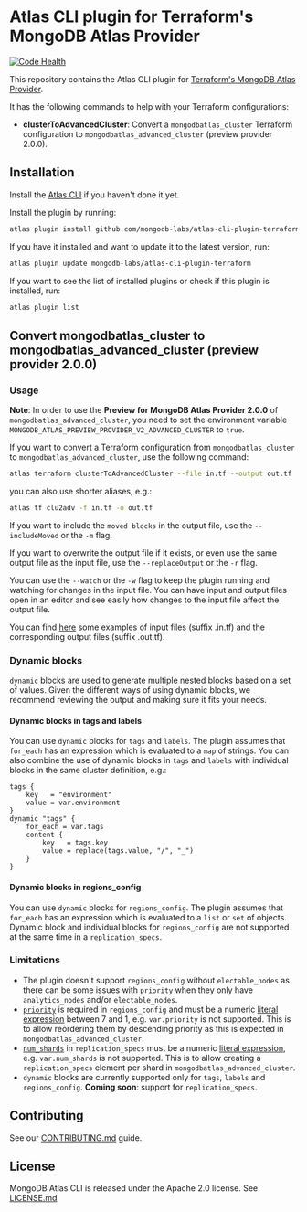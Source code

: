 # Atlas CLI plugin for Terraform's MongoDB Atlas Provider

[![Code Health](https://github.com/mongodb-labs/atlas-cli-plugin-terraform/actions/workflows/code-health.yml/badge.svg)](https://github.com/mongodb-labs/atlas-cli-plugin-terraform/actions/workflows/code-health.yml)

This repository contains the Atlas CLI plugin for [Terraform's MongoDB Atlas Provider](https://registry.terraform.io/providers/mongodb/mongodbatlas/latest/docs).

It has the following commands to help with your Terraform configurations:
- **clusterToAdvancedCluster**: Convert a `mongodbatlas_cluster` Terraform configuration to `mongodbatlas_advanced_cluster` (preview provider 2.0.0).

## Installation

Install the [Atlas CLI](https://github.com/mongodb/mongodb-atlas-cli) if you haven't done it yet.

Install the plugin by running:
```bash
atlas plugin install github.com/mongodb-labs/atlas-cli-plugin-terraform
```
 
If you have it installed and want to update it to the latest version, run:
```bash
atlas plugin update mongodb-labs/atlas-cli-plugin-terraform
```

If you want to see the list of installed plugins or check if this plugin is installed, run:
```bash
atlas plugin list
```

## Convert mongodbatlas_cluster to mongodbatlas_advanced_cluster (preview provider 2.0.0)

### Usage

**Note**: In order to use the **Preview for MongoDB Atlas Provider 2.0.0** of `mongodbatlas_advanced_cluster`, you need to set the environment variable `MONGODB_ATLAS_PREVIEW_PROVIDER_V2_ADVANCED_CLUSTER` to `true`.

If you want to convert a Terraform configuration from `mongodbatlas_cluster` to `mongodbatlas_advanced_cluster`, use the following command:
```bash
atlas terraform clusterToAdvancedCluster --file in.tf --output out.tf
```

you can also use shorter aliases, e.g.: 
```bash
atlas tf clu2adv -f in.tf -o out.tf
```

If you want to include the `moved blocks` in the output file, use the `--includeMoved` or the `-m` flag.

If you want to overwrite the output file if it exists, or even use the same output file as the input file, use the `--replaceOutput` or the `-r` flag.

You can use the `--watch` or the `-w` flag to keep the plugin running and watching for changes in the input file. You can have input and output files open in an editor and see easily how changes to the input file affect the output file.

You can find [here](https://github.com/mongodb-labs/atlas-cli-plugin-terraform/tree/main/internal/convert/testdata/clu2adv) some examples of input files (suffix .in.tf) and the corresponding output files (suffix .out.tf).

### Dynamic blocks

`dynamic` blocks are used to generate multiple nested blocks based on a set of values. 
Given the different ways of using dynamic blocks, we recommend reviewing the output and making sure it fits your needs.

#### Dynamic blocks in tags and labels

You can use `dynamic` blocks for `tags` and `labels`. The plugin assumes that `for_each` has an expression which is evaluated to a `map` of strings.
You can also combine the use of dynamic blocks in `tags` and `labels` with individual blocks in the same cluster definition, e.g.:
```hcl
tags {
	key   = "environment"
	value = var.environment
}
dynamic "tags" {
	for_each = var.tags
	content {
		key   = tags.key
		value = replace(tags.value, "/", "_")
	}
}
```

#### Dynamic blocks in regions_config

You can use `dynamic` blocks for `regions_config`. The plugin assumes that `for_each` has an expression which is evaluated to a `list` or `set` of objects.
Dynamic block and individual blocks for `regions_config` are not supported at the same time in a `replication_specs`.

### Limitations

- The plugin doesn't support `regions_config` without `electable_nodes` as there can be some issues with `priority` when they only have `analytics_nodes` and/or `electable_nodes`.
- [`priority`](https://registry.terraform.io/providers/mongodb/mongodbatlas/latest/docs/resources/cluster#priority-1) is required in `regions_config` and must be a numeric [literal expression](https://developer.hashicorp.com/nomad/docs/job-specification/hcl2/expressions#literal-expressions) between 7 and 1, e.g. `var.priority` is not supported. This is to allow reordering them by descending priority as this is expected in `mongodbatlas_advanced_cluster`.
- [`num_shards`](https://registry.terraform.io/providers/mongodb/mongodbatlas/latest/docs/resources/cluster#num_shards-2) in `replication_specs` must be a numeric [literal expression](https://developer.hashicorp.com/nomad/docs/job-specification/hcl2/expressions#literal-expressions), e.g. `var.num_shards` is not supported. This is to allow creating a `replication_specs` element per shard in `mongodbatlas_advanced_cluster`.
- `dynamic` blocks are currently supported only for `tags`, `labels` and `regions_config`. **Coming soon**: support for `replication_specs`.

## Contributing

See our [CONTRIBUTING.md](CONTRIBUTING.md) guide.

## License

MongoDB Atlas CLI is released under the Apache 2.0 license. See [LICENSE.md](LICENSE.md)
